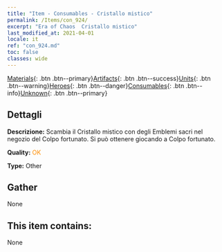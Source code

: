 ```yaml
---
title: "Item - Consumables - Cristallo mistico"
permalink: /Items/con_924/
excerpt: "Era of Chaos  Cristallo mistico"
last_modified_at: 2021-04-01
locale: it
ref: "con_924.md"
toc: false
classes: wide
---
```

 [Materials](/it/Items/){: .btn .btn--primary}[Artifacts](/it/Items/Artifacts/){: .btn .btn--success}[Units](/it/Items/Units/){: .btn .btn--warning}[Heroes](/it/Items/Heroes/){: .btn .btn--danger}[Consumables](/it/Items/Consumables/){: .btn .btn--info}[Unknown](/it/Items/Unknown/){: .btn .btn--primary}

## Dettagli
 **Descrizione:** Scambia il Cristallo mistico con degli Emblemi sacri nel negozio del Colpo fortunato. Si può ottenere giocando a Colpo fortunato.

 **Quality:** <span style="color: #FF8C00">OK</span>

 **Type:** Other

## Gather

  None

## This item contains:

  None

